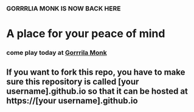 ### GORRRLIA MONK IS NOW BACK HERE
# A place for your peace of mind
### come play today at <a href = "https://200mister.github.io">Gorrrila Monk</a>
## If you want to fork this repo, you have to make sure this repository is called [your username].github.io so that it can be hosted at https://[your username].github.io
